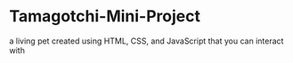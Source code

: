 # Tamagotchi-Mini-Project
a living pet created using HTML, CSS, and JavaScript that you can interact with 
